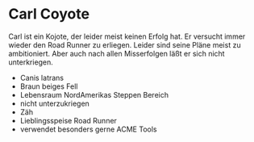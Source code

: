 # Carl Coyote

Carl ist ein Kojote, der leider meist keinen Erfolg hat.
Er versucht immer wieder den Road Runner zu erliegen.
Leider sind seine Pläne meist zu ambitioniert.
Aber auch nach allen Misserfolgen läßt er sich nicht unterkriegen.

* Canis latrans
* Braun beiges Fell
* Lebensraum NordAmerikas Steppen Bereich 
* nicht unterzukriegen
* Zäh
* Lieblingsspeise Road Runner
* verwendet besonders gerne ACME Tools
